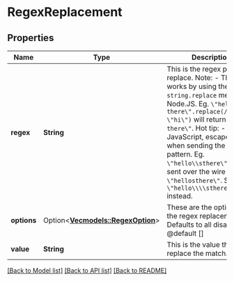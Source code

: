 # RegexReplacement

## Properties

Name | Type | Description | Notes
------------ | ------------- | ------------- | -------------
**regex** | **String** | This is the regex pattern to replace.  Note: - This works by using the `string.replace` method in Node.JS. Eg. `\"hello there\".replace(/hello/g, \"hi\")` will return `\"hi there\"`.  Hot tip: - In JavaScript, escape `\\` when sending the regex pattern. Eg. `\"hello\\sthere\"` will be sent over the wire as `\"hellosthere\"`. Send `\"hello\\\\sthere\"` instead. | 
**options** | Option<[**Vec<models::RegexOption>**](RegexOption.md)> | These are the options for the regex replacement. Defaults to all disabled.  @default [] | [optional]
**value** | **String** | This is the value that will replace the match. | 

[[Back to Model list]](../README.md#documentation-for-models) [[Back to API list]](../README.md#documentation-for-api-endpoints) [[Back to README]](../README.md)


